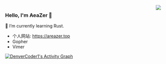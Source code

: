 <img align="right" src="https://github-readme-stats.vercel.app/api?username=AeaZer&show_icons=true&icon_color=805AD5&text_color=718096&bg_color=ffffff&hide_title=true" />

### Hello, I'm AeaZer 👋

🌱 I’m currently learning Rust.

- 个人网站: https://areazer.top
- Gopher
- Vimer

<!-- https://github.com/ashutosh00710/github-readme-activity-graph -->
<a href="https://github.com/ashutosh00710/github-readme-activity-graph"><img alt="DenverCoder1's Activity Graph" src="https://activity-graph.herokuapp.com/graph?username=AeaZer&bg_color=FFFFFF&color=409EFF&line=F85D7F&point=F85D7F&hide_border=true" /></a>
